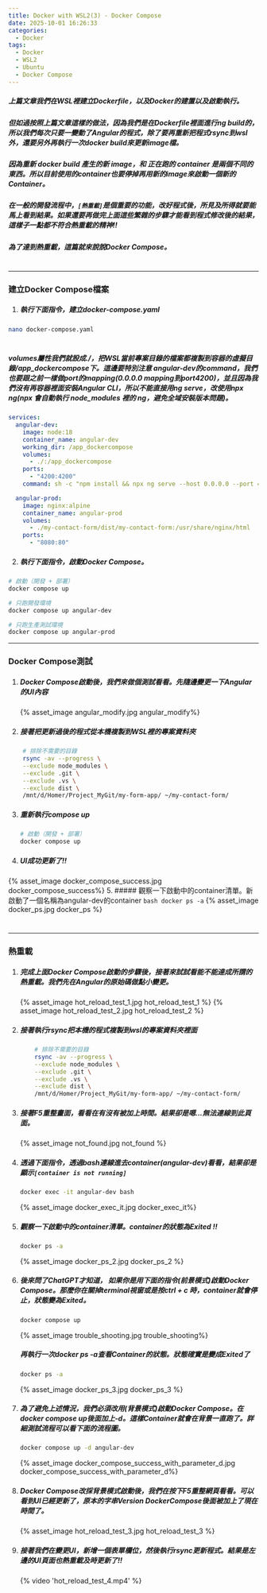 ```yaml
---
title: Docker with WSL2(3) - Docker Compose
date: 2025-10-01 16:26:33
categories:
  - Docker
tags:
  - Docker
  - WSL2
  - Ubuntu
  - Docker Compose
---
```

##### 上篇文章我們在WSL裡建立Dockerfile，以及Docker的建置以及啟動執行。
##### 但如過按照上篇文章這樣的做法，因為我們是在Dockerfile裡面進行ng build的，所以我們每次只要一變動了Angular的程式，除了要再重新把程式rsync到wsl外，還要另外再執行一次docker build來更新image檔。
##### 因為重新 docker build 產生的新 image，和 正在跑的 container 是兩個不同的東西。所以目前使用的container也要停掉再用新的image來啟動一個新的Container。
##### 在一般的開發流程中，`[熱重載]`是個重要的功能，改好程式後，所見及所得就要能馬上看到結果。如果還要再做完上面這些繁雜的步驟才能看到程式修改後的結果，這樣子一點都不符合熱重載的精神!!
##### 為了達到熱重載，這篇就來說說Docker Compose。
##### 
<!-- more -->
#
#
#
#
---
### 建立Docker Compose檔案
1. ##### 執行下面指令，建立docker-compose.yaml
``` bash
nano docker-compose.yaml
```
#
  ##### volumes屬性我們就設成./，把WSL當前專案目錄的檔案都複製到容器的虛擬目錄/app_dockercompose下。這邊要特別注意 angular-dev的command，我們也要跟之前一樣做port的mapping(0.0.0.0 mapping到port4200)，並且因為我們沒有再容器裡面安裝Angular CLI，所以不能直接用ng serve，改使用npx ng(npx 會自動執行 node_modules 裡的 ng，避免全域安裝版本問題)。

``` yaml
services:
  angular-dev:
    image: node:18
    container_name: angular-dev
    working_dir: /app_dockercompose
    volumes:
      - ./:/app_dockercompose
    ports:
      - "4200:4200"
    command: sh -c "npm install && npx ng serve --host 0.0.0.0 --port 4200"

  angular-prod:
    image: nginx:alpine
    container_name: angular-prod
    volumes:
      - ./my-contact-form/dist/my-contact-form:/usr/share/nginx/html
    ports:
      - "8080:80"    
```

2. ##### 執行下面指令，啟動Docker Compose。
``` bash
# 啟動（開發 + 部署）
docker compose up

# 只跑開發環境
docker compose up angular-dev

# 只跑生產測試環境
docker compose up angular-prod
```
---
### Docker Compose測試
1. ##### Docker Compose啟動後，我們來做個測試看看。先隨邊變更一下Angular的UI內容
    {% asset_image angular_modify.jpg angular_modify%}

2. ##### 接著把更新過後的程式從本機複製到WSL裡的專案資料夾
``` bash
    # 排除不需要的目錄
    rsync -av --progress \
    --exclude node_modules \
    --exclude .git \
    --exclude .vs \
    --exclude dist \
    /mnt/d/Homer/Project_MyGit/my-form-app/ ~/my-contact-form/
```

3. ##### 重新執行compose up
    ``` bash
    # 啟動（開發 + 部署）
    docker compose up
    ```
4. ##### UI成功更新了!!
{% asset_image docker_compose_success.jpg docker_compose_success%}
5. ##### 觀察一下啟動中的container清單。新啟動了一個名稱為angular-dev的container
    ``` bash
    docker ps -a
    ```
    {% asset_image docker_ps.jpg docker_ps %}
#
#
#
#
---
### 熱重載
1. ##### 完成上面Docker Compose啟動的步驟後，接著來試試看能不能達成所謂的熱重載。我們先在Angular的原始碼做點小變更。
    {% asset_image hot_reload_test_1.jpg hot_reload_test_1 %}
    {% asset_image hot_reload_test_2.jpg hot_reload_test_2 %}

2. ##### 接著執行rsync把本機的程式複製到wsl的專案資料夾裡面
    ``` bash
        # 排除不需要的目錄
        rsync -av --progress \
        --exclude node_modules \
        --exclude .git \
        --exclude .vs \
        --exclude dist \
        /mnt/d/Homer/Project_MyGit/my-form-app/ ~/my-contact-form/
    ```
3. ##### 接著F5重整畫面，看看在有沒有被加上時間。結果卻是嗯...無法連線到此頁面。
    {% asset_image not_found.jpg not_found %}
4. ##### 透過下面指令，透過bash連線進去container(angular-dev)看看，結果卻是顯示`[container is not running]`
    ``` bash
    docker exec -it angular-dev bash
    ```
    {% asset_image docker_exec_it.jpg docker_exec_it%}
5. ##### 觀察一下啟動中的container清單。container的狀態為Exited !!
    ``` bash
    docker ps -a
    ```
    {% asset_image docker_ps_2.jpg docker_ps_2 %}   
6. ##### 後來問了ChatGPT才知道， 如果你是用下面的指令(前景模式)啟動Docker Compose。那麼你在關掉terminal視窗或是按ctrl + c 時，container就會停止，狀態變為Exited。
    ``` bash
    docker compose up
    ```
    {% asset_image trouble_shooting.jpg trouble_shooting%}
    ##### 再執行一次docker ps -a查看Container的狀態。狀態確實是變成Exited了
    ``` bash
    docker ps -a
    ```
    {% asset_image docker_ps_3.jpg docker_ps_3 %}
7. ##### 為了避免上述情況，我們必須改用(背景模式)啟動Docker Compose。在docker compose up後面加上-d。這樣Container就會在背景一直跑了。詳細測試流程可以看下面的流程圖。
    ``` bash
    docker compose up -d angular-dev
    ```
    {% asset_image docker_compose_success_with_parameter_d.jpg docker_compose_success_with_parameter_d%}
7. ##### Docker Compose改採背景模式啟動後，我們在按下F5重整網頁看看。可以看到UI已經更新了，原本的字串Version DockerCompose後面被加上了現在時間了。
    {% asset_image hot_reload_test_3.jpg hot_reload_test_3 %}
8. ##### 接著我們在變更UI，新增一個表單欄位，然後執行rsync更新程式。結果是左邊的UI頁面也熱重載及時更新了!!
    {% video 'hot_reload_test_4.mp4' %}



